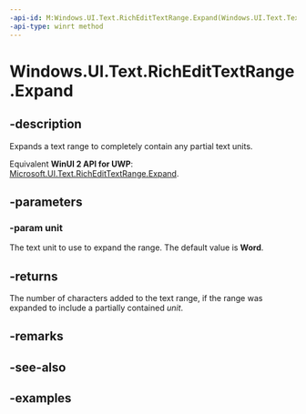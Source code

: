 ```yaml
---
-api-id: M:Windows.UI.Text.RichEditTextRange.Expand(Windows.UI.Text.TextRangeUnit)
-api-type: winrt method
---
```


<!-- Method syntax.
public int RichEditTextRange.Expand(TextRangeUnit unit)
-->

# Windows.UI.Text.RichEditTextRange.Expand

## -description

Expands a text range to completely contain any partial text units.

Equivalent **WinUI 2 API for UWP**: [Microsoft.UI.Text.RichEditTextRange.Expand](/windows/winui/api/microsoft.ui.text.richedittextrange.expand).

## -parameters
### -param unit

The text unit to use to expand the range. The default value is **Word**.

## -returns

The number of characters added to the text range, if the range was expanded to include a partially contained _unit_.

## -remarks

## -see-also

## -examples

